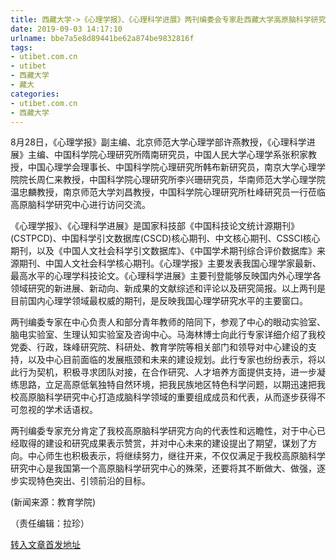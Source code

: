 ```yaml
---
title: 西藏大学->《心理学报》、《心理科学进展》两刊编委会专家赴西藏大学高原脑科学研究中心访问交流 | utibet.com.cn
date: 2019-09-03 14:17:10
urlname: bbe7a5e8d89441be62a874be9832816f
tags: 
- utibet.com.cn
- utibet
- 西藏大学
- 藏大
categories:
- utibet.com.cn
- 西藏大学
---
```



8月28日，《心理学报》副主编、北京师范大学心理学部许燕教授，《心理科学进展》主编、中国科学院心理研究所隋南研究员，中国人民大学心理学系张积家教授，中国心理学会理事长、中国科学院心理研究所韩布新研究员，南京大学心理学院院长周仁来教授，中国科学院心理研究所李兴珊研究员，华南师范大学心理学院温忠麟教授，南京师范大学刘昌教授，中国科学院心理研究所杜峰研究员一行莅临高原脑科学研究中心进行访问交流。

《心理学报》、《心理科学进展》是国家科技部《中国科技论文统计源期刊》(CSTPCD)、中国科学引文数据库(CSCD)核心期刊、中文核心期刊、CSSCI核心期刊，以及《中国人文社会科学引文数据库》、《中国学术期刊综合评价数据库》来源期刊、中国人文社会科学核心期刊。《心理学报》主要发表我国心理学家最新、最高水平的心理学科技论文。《心理科学进展》主要刊登能够反映国内外心理学各领域研究的新进展、新动向、新成果的文献综述和评论以及研究简报。以上两刊是目前国内心理学领域最权威的期刊，是反映我国心理学研究水平的主要窗口。

两刊编委专家在中心负责人和部分青年教师的陪同下，参观了中心的眼动实验室、脑电实验室、生理认知实验室及咨询中心。马海林博士向此行专家详细介绍了我校党委、行政，珠峰研究院、科研处、教育学院等相关部门和领导对中心建设的支持，以及中心目前面临的发展瓶颈和未来的建设规划。此行专家也纷纷表示，将以此行为契机，积极寻求团队对接，在合作研究、人才培养方面提供支持，进一步凝练思路，立足高原低氧独特自然环境，把我民族地区特色科学问题，以期迅速把我校高原脑科学研究中心打造成脑科学领域的重要组成成员和代表，从而逐步获得不可忽视的学术话语权。

两刊编委专家充分肯定了我校高原脑科学研究方向的代表性和远瞻性，对于中心已经取得的建设和研究成果表示赞赏，并对中心未来的建设提出了期望，谋划了方向。中心师生也积极表示，将继续努力，继往开来，不仅仅满足于我校高原脑科学研究中心是我国第一个高原脑科学研究中心的殊荣，还要将其不断做大、做强，逐步实现特色突出、引领前沿的目标。

(新闻来源：教育学院)

（责任编辑：拉珍）





[转入文章首发地址](http://www.utibet.edu.cn/news/article_3_5_15267.html)